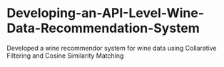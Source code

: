 # Developing-an-API-Level-Wine-Data-Recommendation-System

Developed a wine recommendor system for wine data using Collarative Filtering and Cosine Similarity Matching
